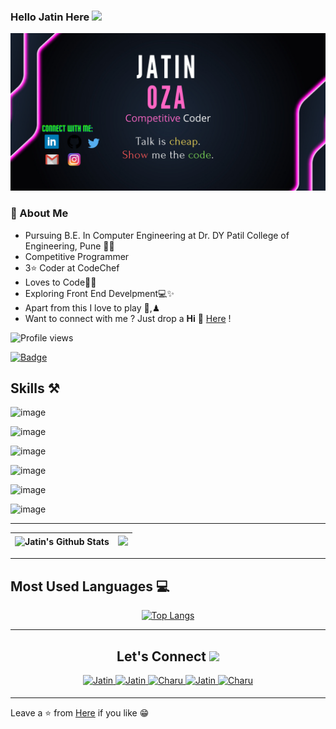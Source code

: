 
### Hello Jatin Here <img src="https://raw.githubusercontent.com/MartinHeinz/MartinHeinz/master/wave.gif" width="30px">

![Jatin Oza](https://github.com/jatin-code21/jatin-code21/blob/main/banner%20image.png)

###  🚀 About Me

- Pursuing B.E. In Computer Engineering at Dr. DY Patil College of Engineering, Pune 👨‍💻
- Competitive Programmer
- 3⭐ Coder at CodeChef
- Loves to Code💛💫
- Exploring Front End Develpment💻✨
- Apart from this I love to play 🏏,♟
- Want to connect with me ? Just drop a **Hi** 👋 [Here](https://www.linkedin.com/in/jatin-oza-874783217/) !

![Profile views](https://gpvc.arturio.dev/jatin-code21)

[![Badge](https://cp-logo.vercel.app/codechef/jatin_2125)](https://www.codechef.com/users/jatin_2125)

## Skills ⚒
![image](https://img.shields.io/badge/C-0081CB?style=for-the-badge&logo=c&logoColor=white)

![image](https://img.shields.io/badge/C%2B%2B-00599C?style=for-the-badge&logo=c%2B%2B&logoColor=white)

![image](https://img.shields.io/badge/-PYTHON-yellow?style=for-the-badge&logo=python)

![image](https://img.shields.io/badge/-HTML-orange?style=for-the-badge&logo=html5)

![image](https://img.shields.io/badge/-CSS-blue?style=for-the-badge&logo=css3)

![image](https://img.shields.io/badge/Visual_Studio_Code-0078D4?style=for-the-badge&logo=visual%20studio%20code&logoColor=white)

---                                                                                                                                                     
|<img  src="https://github-readme-stats.vercel.app/api?username=jatin-code21&include_all_commits=true&count_private=true&show_icons=true&line_height=20&title_color=7A7ADB&icon_color=2234AE&text_color=D3D3D3&bg_color=0,000000,130F40" alt="Jatin's Github Stats">|<img src="https://github-readme-streak-stats.herokuapp.com/?user=jatin-code21"/>|
|---|---|
---

## Most Used Languages 💻
<div align='center'>
 
[![Top Langs](https://github-readme-stats.vercel.app/api/top-langs/?username=jatin-code21&layout=compact&theme=midnight-purple)](https://github.com/jatin-code21)

 ---
 
## Let's Connect <img src="https://raw.githubusercontent.com/ShahriarShafin/ShahriarShafin/main/Assets/handshake.gif" height="32px">


 <a href="https://www.linkedin.com/in/jatin-oza-874783217/" target="_blank">
<img src=https://img.shields.io/badge/linkedin-%231E77B5.svg?&style=for-the-badge&logo=linkedin&logoColor=white alt=Jatin linkedin style="margin-bottom: 5px;" /> 
</a>
  
  
<a href="https://github.com/jatin-code21" target="_blank">   
<img src=https://img.shields.io/badge/GitHub-100000?style=for-the-badge&logo=github&logoColor=white alt=Jatin GitHub style="margin-bottom: 5px;" />
</a>
 
  
<a href="https://twitter.com/JatinOza21" target="_blank">
<img src=https://img.shields.io/badge/twitter-%2300acee.svg?&style=for-the-badge&logo=twitter&logoColor=white alt=Charu twitter style="margin-bottom: 5px;" />
</a>

  
<a href="mailto:ozajatin9309@gmail.com" target="_blank">
<img src=https://img.shields.io/badge/Gmail-D14836?style=for-the-badge&logo=gmail&logoColor=white" alt=Jatin gmail style="margin-bottom: 5px;" />
</a>

                                                                                                                                              
<a href="https://www.instagram.com/jatinoza21/" target="_blank">
<img src=https://img.shields.io/badge/Instagram-E4405F?style=for-the-badge&logo=instagram&logoColor=white alt=Charu Instagram style="margin-bottom: 5px;" />
</a>
                                                                                                                                                 

</a>

</div>

---
Leave a ⭐ from [Here](https://github.com/jatin-code21/jatin-code21) if you like 😁


